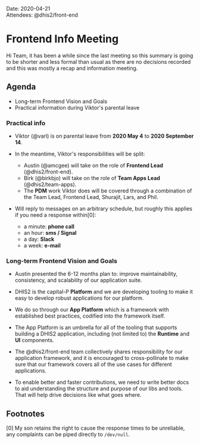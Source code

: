 Date: 2020-04-21\
Attendees: @dhis2/front-end 

# Frontend Info Meeting

Hi Team, it has been a while since the last meeting so this summary is going to be shorter
and less formal than usual as there are no decisions recorded and this was mostly a recap and
information meeting.

## Agenda

- Long-term Frontend Vision and Goals
- Practical information during Viktor's parental leave

### Practical info

- Viktor (@varl) is on parental leave from **2020 May 4** to **2020 September 14**.

- In the meantime, Viktor's responsibilities will be split:

  - Austin (@amcgee) will take on the role of **Frontend Lead** (@dhis2/front-end).
  - Birk (@birkbjo) will take on the role of **Team Apps Lead** (@dhis2/team-apps).
  - The **PDM** work Viktor does will be covered through a combination of the Team Lead, 
    Frontend Lead, Shurajit, Lars, and Phil.

- Will reply to messages on an arbitrary schedule, but roughly this applies if you need a response within[0]:

   - a minute: **phone call**
   - an hour: **sms / Signal**
   - a day: **Slack**
   - a week: **e-mail**
   
### Long-term Frontend Vision and Goals

- Austin presented the 6-12 months plan to: improve maintainability, consistency, and scalability of our application suite.

- DHIS2 is the capital-P **Platform** and we are developing tooling to make it easy to develop robust applications for our platform.

- We do so through our **App Platform** which is a framework with established best practices, codified into the framework itself.

- The App Platform is an umbrella for all of the tooling that supports building a DHIS2 application, including (not limited to)
  the **Runtime** and **UI** components.
  
- The @dhis2/front-end team collectively shares responsibility for our application framework, and it is encouraged to cross-pollinate
  to make sure that our framework covers all of the use cases for different applications.
  
- To enable better and faster contributions, we need to write better docs to aid understanding the structure and purpose of our libs and tools. That
  will help drive decisions like what goes where.
   
## Footnotes

[0] My son retains the right to cause the response times to be unreliable, any complaints can be piped directly to `/dev/null`.
